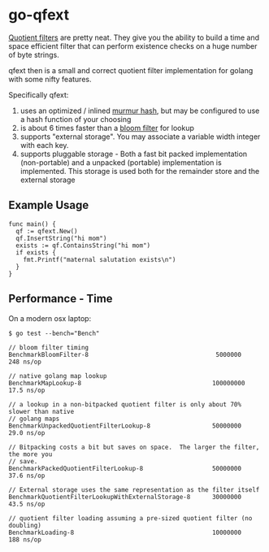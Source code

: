 # go-qfext

[Quotient filters](https://en.wikipedia.org/wiki/Quotient_filter) are
pretty neat.  They give you the ability to build a time and space efficient
filter that can perform existence checks on a huge number of byte strings.

qfext then is a small and correct quotient filter implementation for
golang with some nifty features.

Specifically qfext:
  1. uses an optimized / inlined [murmur hash](https://en.wikipedia.org/wiki/MurmurHash), 
     but may be configured to use a hash function of your choosing
  2. is about 6 times faster than a [bloom filter]("github.com/willf/bloom") for lookup
  3. supports "external storage".  You may associate a variable width integer with each
     key.
  4. supports pluggable storage - Both a fast bit packed implementation (non-portable) and
     a unpacked (portable) implementation is implemented.  This storage is used both for 
     the remainder store and the external storage 

## Example Usage

```
func main() {
  qf := qfext.New()
  qf.InsertString("hi mom")
  exists := qf.ContainsString("hi mom")	
  if exists {
    fmt.Printf("maternal salutation exists\n")
  }
}
```

## Performance - Time

On a modern osx laptop:

```
$ go test --bench="Bench"

// bloom filter timing
BenchmarkBloomFilter-8                               	 5000000	       248 ns/op

// native golang map lookup
BenchmarkMapLookup-8                                 	100000000	        17.5 ns/op

// a lookup in a non-bitpacked quotient filter is only about 70% slower than native
// golang maps
BenchmarkUnpackedQuotientFilterLookup-8              	50000000	        29.0 ns/op

// Bitpacking costs a bit but saves on space.  The larger the filter, the more you
// save.
BenchmarkPackedQuotientFilterLookup-8                	50000000	        37.6 ns/op

// External storage uses the same representation as the filter itself
BenchmarkQuotientFilterLookupWithExternalStorage-8   	30000000	        43.5 ns/op

// quotient filter loading assuming a pre-sized quotient filter (no doubling)
BenchmarkLoading-8                                   	10000000	       188 ns/op
```


